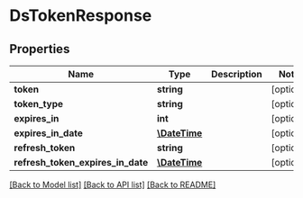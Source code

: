 # DsTokenResponse

## Properties
Name | Type | Description | Notes
------------ | ------------- | ------------- | -------------
**token** | **string** |  | [optional] 
**token_type** | **string** |  | [optional] 
**expires_in** | **int** |  | [optional] 
**expires_in_date** | [**\DateTime**](\DateTime.md) |  | [optional] 
**refresh_token** | **string** |  | [optional] 
**refresh_token_expires_in_date** | [**\DateTime**](\DateTime.md) |  | [optional] 

[[Back to Model list]](../../README.md#documentation-for-models) [[Back to API list]](../../README.md#documentation-for-api-endpoints) [[Back to README]](../../README.md)


